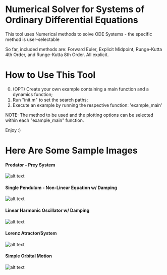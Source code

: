 # Numerical Solver for Systems of Ordinary Differential Equations

This tool uses Numerical methods to solve ODE Systems - the specific method is user-selectable

So far, included methods are: Forward Euler, Explicit Midpoint, Runge-Kutta 4th Order, and Runge-Kutta 8th Order. All explicit.


# How to Use This Tool

0. (OPT) Create your own example containing a main function and a dynamics function;
1. Run "init.m" to set the search paths;
2. Execute an example by running the respective function: 'example_main'

NOTE: The method to be used and the plotting options can be selected within each "example_main" function.

Enjoy :)

# Here Are Some Sample Images

#### Predator - Prey System
![alt text]( https://github.com/jevgarrido/ODE_System_Solver/blob/master/examples/predator_prey/Predator_Prey_Type_A.png )

#### Single Pendulum - Non-Linear Equation w/ Damping
![alt text]( https://github.com/jevgarrido/ODE_System_Solver/blob/master/examples/pendulum/Pendulum_Type_B.png )

#### Linear Harmonic Oscillator w/ Damping
![alt text]( https://github.com/jevgarrido/ODE_System_Solver/blob/master/examples/oscilatory_motion/Oscillatory_Type_C.png )

#### Lorenz Atractor/System
![alt text]( https://github.com/jevgarrido/ODE_System_Solver/blob/master/examples/Lorenz_system/Lorenz_Type_B.png )

#### Simple Orbital Motion
![alt text]( https://github.com/jevgarrido/ODE_System_Solver/blob/master/examples/orbital_mechanics/Orbital_Simple_Type_B.png )
